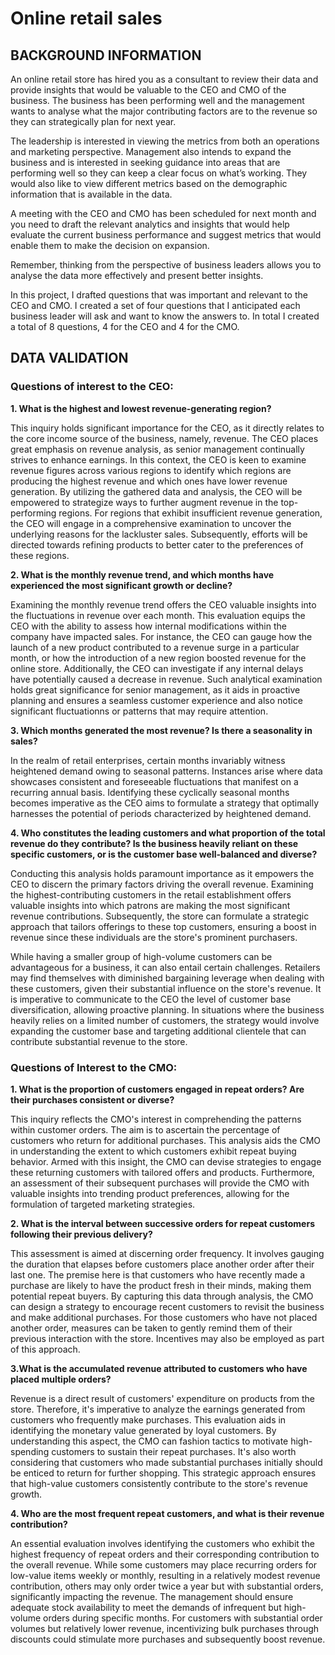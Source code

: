 # Online retail sales 

## BACKGROUND INFORMATION
An online retail store has hired you as a consultant to review their data and provide insights that would be valuable to the CEO and CMO of the business. The business has been performing well and the management wants to analyse what the major contributing factors are to the revenue so they can strategically plan for next year.

The leadership is interested in viewing the metrics from both an operations and marketing perspective. Management also intends to expand the business and is interested in seeking guidance into areas that are performing well so they can keep a clear focus on what’s working. They would also like to view different metrics based on the demographic information that is available in the data.

A meeting with the CEO and CMO has been scheduled for next month and you need to draft the relevant analytics and insights that would help evaluate the current business performance and suggest metrics that would enable them to make the decision on expansion.

Remember, thinking from the perspective of business leaders allows you to analyse the data more effectively and present better insights.

In this project, I drafted questions that was important and relevant to the CEO and CMO. I created a set of four questions that I anticipated each business leader will ask and want to know the answers to. In total I created a total of 8 questions, 4 for the CEO and 4 for the CMO. 

## DATA VALIDATION



### Questions of interest to the CEO:
**1. What is the highest and lowest revenue-generating region?**

This inquiry holds significant importance for the CEO, as it directly relates to the core income source of the business, namely, revenue. The CEO places great emphasis on revenue analysis, as senior management continually strives to enhance earnings. In this context, the CEO is keen to examine revenue figures across various regions to identify which regions are producing the highest revenue and which ones have lower revenue generation. By utilizing the gathered data and analysis, the CEO will be empowered to strategize ways to further augment revenue in the top-performing regions. For regions that exhibit insufficient revenue generation, the CEO will engage in a comprehensive examination to uncover the underlying reasons for the lackluster sales. Subsequently, efforts will be directed towards refining products to better cater to the preferences of these regions.

**2. What is the monthly revenue trend, and which months have experienced the most significant growth or decline?**

Examining the monthly revenue trend offers the CEO valuable insights into the fluctuations in revenue over each month. This evaluation equips the CEO with the ability to assess how internal modifications within the company have impacted sales. For instance, the CEO can gauge how the launch of a new product contributed to a revenue surge in a particular month, or how the introduction of a new region boosted revenue for the online store. Additionally, the CEO can investigate if any internal delays have potentially caused a decrease in revenue. Such analytical examination holds great significance for senior management, as it aids in proactive planning and ensures a seamless customer experience and also notice significant fluctuationns or patterns that may require attention. 

**3. Which months generated the most revenue? Is there a seasonality in sales?**

In the realm of retail enterprises, certain months invariably witness heightened demand owing to seasonal patterns. Instances arise where data showcases consistent and foreseeable fluctuations that manifest on a recurring annual basis. Identifying these cyclically seasonal months becomes imperative as the CEO aims to formulate a strategy that optimally harnesses the potential of periods characterized by heightened demand.

**4. Who constitutes the leading customers and what proportion of the total revenue do they contribute? Is the business heavily reliant on these specific customers, or is the customer base well-balanced and diverse?**

Conducting this analysis holds paramount importance as it empowers the CEO to discern the primary factors driving the overall revenue. Examining the highest-contributing customers in the retail establishment offers valuable insights into which patrons are making the most significant revenue contributions. Subsequently, the store can formulate a strategic approach that tailors offerings to these top customers, ensuring a boost in revenue since these individuals are the store's prominent purchasers.

While having a smaller group of high-volume customers can be advantageous for a business, it can also entail certain challenges. Retailers may find themselves with diminished bargaining leverage when dealing with these customers, given their substantial influence on the store's revenue. It is imperative to communicate to the CEO the level of customer base diversification, allowing proactive planning. In situations where the business heavily relies on a limited number of customers, the strategy would involve expanding the customer base and targeting additional clientele that can contribute substantial revenue to the store.


### Questions of Interest to the CMO:

**1. What is the proportion of customers engaged in repeat orders? Are their purchases consistent or diverse?**

This inquiry reflects the CMO's interest in comprehending the patterns within customer orders. The aim is to ascertain the percentage of customers who return for additional purchases. This analysis aids the CMO in understanding the extent to which customers exhibit repeat buying behavior. Armed with this insight, the CMO can devise strategies to engage these returning customers with tailored offers and products. Furthermore, an assessment of their subsequent purchases will provide the CMO with valuable insights into trending product preferences, allowing for the formulation of targeted marketing strategies.

**2. What is the interval between successive orders for repeat customers following their previous delivery?**

This assessment is aimed at discerning order frequency. It involves gauging the duration that elapses before customers place another order after their last one. The premise here is that customers who have recently made a purchase are likely to have the product fresh in their minds, making them potential repeat buyers. By capturing this data through analysis, the CMO can design a strategy to encourage recent customers to revisit the business and make additional purchases. For those customers who have not placed another order, measures can be taken to gently remind them of their previous interaction with the store. Incentives may also be employed as part of this approach.

**3.What is the accumulated revenue attributed to customers who have placed multiple orders?**

Revenue is a direct result of customers' expenditure on products from the store. Therefore, it's imperative to analyze the earnings generated from customers who frequently make purchases. This evaluation aids in identifying the monetary value generated by loyal customers. By understanding this aspect, the CMO can fashion tactics to motivate high-spending customers to sustain their repeat purchases. It's also worth considering that customers who made substantial purchases initially should be enticed to return for further shopping. This strategic approach ensures that high-value customers consistently contribute to the store's revenue growth.

**4. Who are the most frequent repeat customers, and what is their revenue contribution?**

An essential evaluation involves identifying the customers who exhibit the highest frequency of repeat orders and their corresponding contribution to the overall revenue. While some customers may place recurring orders for low-value items weekly or monthly, resulting in a relatively modest revenue contribution, others may only order twice a year but with substantial orders, significantly impacting the revenue. The management should ensure adequate stock availability to meet the demands of infrequent but high-volume orders during specific months. For customers with substantial order volumes but relatively lower revenue, incentivizing bulk purchases through discounts could stimulate more purchases and subsequently boost revenue.



